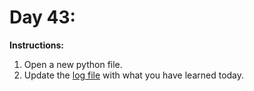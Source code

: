 # Day 43: 
**Instructions:** 
1. Open a new python file.
2. Update the [log file](../../log.md) with what you have learned today.
